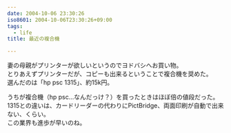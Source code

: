 ```yaml
---
date: 2004-10-06 23:30:26
iso8601: 2004-10-06T23:30:26+09:00
tags:
  - life
title: 最近の複合機

---
```


<div class="entry-body">
  <p>妻の母親がプリンターが欲しいというのでヨドバシへお買い物。<br />
    とりあえずプリンターだが、コピーも出来るということで複合機を奨めた。<br />
    選んだのは「hp psc 1315」、約15k円。</p>

  <p>うちが複合機（hp psc…なんだっけ？）を買ったときはほぼ倍の値段だった。<br />
    1315との違いは、カードリーダーの代わりにPictBridge、両面印刷が自動で出来ない、くらい。<br />
    この業界も進歩が早いのね。</p>
</div>
